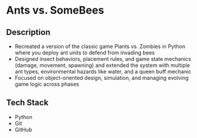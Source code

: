 # Ants vs. SomeBees

## Description
- Recreated a version of the classic game Plants vs. Zombies in Python where you deploy ant units to defend from invading bees
- Designed insect behaviors, placement rules, and game state mechanics (damage, movement, spawning) and extended the system with multiple ant types, environmental hazards like water, and a queen buff mechanic
- Focused on object-oriented design, simulation, and managing evolving game logic across phases

## Tech Stack
- Python
- Git
- GitHub
